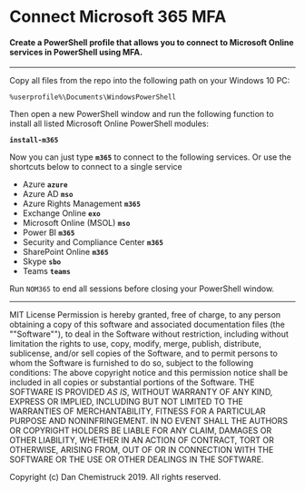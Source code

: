 # Connect Microsoft 365 MFA
#### Create a PowerShell profile that allows you to connect to Microsoft Online services in PowerShell using MFA.
---
Copy all files from the repo into the following path on your Windows 10 PC: 

`%userprofile%\Documents\WindowsPowerShell`

Then open a new PowerShell window and run the following function to install all listed Microsoft Online PowerShell modules:

**`install-m365`**

Now you can just type **`m365`** to connect to the following services. Or use the shortcuts below to connect to a single service
* Azure **`azure`**
* Azure AD **`mso`**
* Azure Rights Management **`m365`**
* Exchange Online **`exo`**
* Microsoft Online (MSOL) **`mso`**
* Power BI **`m365`**
* Security and Compliance Center **`m365`**
* SharePoint Online **`m365`**
* Skype **`sbo`**
* Teams **`teams`**

Run `NOM365` to end all sessions before closing your PowerShell window.

***
  
MIT License
Permission is hereby granted, free of charge, to any person obtaining a copy
of this software and associated documentation files (the ""Software""), to deal
in the Software without restriction, including without limitation the rights
to use, copy, modify, merge, publish, distribute, sublicense, and/or sell
copies of the Software, and to permit persons to whom the Software is
furnished to do so, subject to the following conditions:
The above copyright notice and this permission notice shall be included in all
copies or substantial portions of the Software.
THE SOFTWARE IS PROVIDED *AS IS*, WITHOUT WARRANTY OF ANY KIND, EXPRESS OR
IMPLIED, INCLUDING BUT NOT LIMITED TO THE WARRANTIES OF MERCHANTABILITY,
FITNESS FOR A PARTICULAR PURPOSE AND NONINFRINGEMENT. IN NO EVENT SHALL THE
AUTHORS OR COPYRIGHT HOLDERS BE LIABLE FOR ANY CLAIM, DAMAGES OR OTHER
LIABILITY, WHETHER IN AN ACTION OF CONTRACT, TORT OR OTHERWISE, ARISING FROM,
OUT OF OR IN CONNECTION WITH THE SOFTWARE OR THE USE OR OTHER DEALINGS IN THE
SOFTWARE.

Copyright (c) Dan Chemistruck 2019. All rights reserved.
